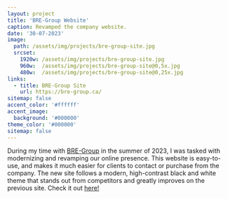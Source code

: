 ```yaml
---
layout: project
title: 'BRE-Group Website'
caption: Revamped the company website.
date: '30-07-2023'
image: 
  path: /assets/img/projects/bre-group-site.jpg
  srcset: 
    1920w: /assets/img/projects/bre-group-site.jpg
    960w:  /assets/img/projects/bre-group-site@0,5x.jpg
    480w:  /assets/img/projects/bre-group-site@0,25x.jpg
links:
  - title: BRE-Group Site
    url: https://bre-group.ca/
sitemap: false
accent_color: '#ffffff'
accent_image:
  background: '#000000'
theme_color: '#000000'
sitemap: false
---
```

During my time with [BRE-Group](https://bre-group.ca/) in the summer of 2023, I was tasked with modernizing and revamping our online
presence. This website is easy-to-use, and makes it much easier for clients to contact or purchase from the company. The new site follows a modern, high-contrast black and white theme that stands out from competitors and greatly improves on the previous site. Check it out [here!](https://bre-group.ca/)